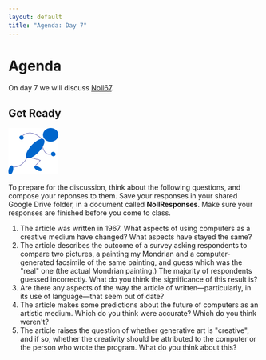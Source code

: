 ```yaml
---
layout: default
title: "Agenda: Day 7"
---
```


# Agenda

On day 7 we will discuss [Noll67](http://ieeexplore.ieee.org/xpl/articleDetails.jsp?arnumber=5217127&queryText=the+digital+computer+as+a+creative+medium&newsearch=true&searchField=Search_All).

## Get Ready

<img class="parimg" alt="Get ready" src="img/getready.png">

To prepare for the discussion, think about the following questions, and compose your reponses to them.  Save your responses in your shared Google Drive folder, in a document called **NollResponses**.  Make sure your responses are finished before you come to class.

1. The article was written in 1967.  What aspects of using computers as a creative medium have changed?  What aspects have stayed the same?
2. The article describes the outcome of a survey asking respondents to compare two pictures, a painting my Mondrian and a computer-generated facsimile of the same painting, and guess which was the "real" one (the actual Mondrian painting.)  The majority of respondents guessed incorrectly.  What do you think the significance of this result is?
3. Are there any aspects of the way the article of written&mdash;particularly, in its use of language&mdash;that seem out of date?
4. The article makes some predictions about the future of computers as an artistic medium. Which do you think were accurate?  Which do you think weren't?
5. The article raises the question of whether generative art is "creative", and if so, whether the creativity should be attributed to the computer or the person who wrote the program.  What do you think about this?

<div class="clear"></div>
